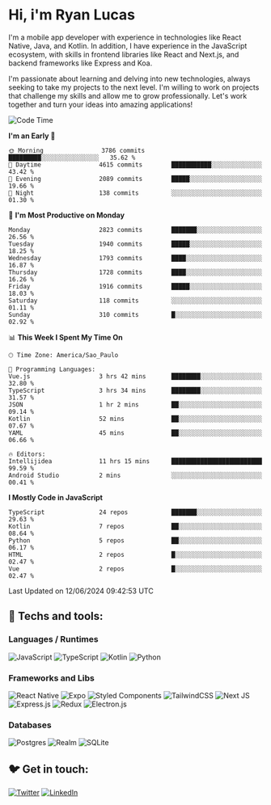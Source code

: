 # Hi, i'm Ryan Lucas

I'm a mobile app developer with experience in technologies like React Native, Java, and Kotlin.
In addition, I have experience in the JavaScript ecosystem, with skills in frontend libraries like React and Next.js, and backend frameworks like Express and Koa.

I'm passionate about learning and delving into new technologies, always seeking to take my projects to the next level. I'm willing to work on projects that challenge my skills and allow me to grow professionally. Let's work together and turn your ideas into amazing applications!


<!--START_SECTION:waka-->
![Code Time](http://img.shields.io/badge/Code%20Time-345%20hrs%202%20mins-blue)

**I'm an Early 🐤** 

```text
🌞 Morning                3786 commits        █████████░░░░░░░░░░░░░░░░   35.62 % 
🌆 Daytime                4615 commits        ███████████░░░░░░░░░░░░░░   43.42 % 
🌃 Evening                2089 commits        █████░░░░░░░░░░░░░░░░░░░░   19.66 % 
🌙 Night                  138 commits         ░░░░░░░░░░░░░░░░░░░░░░░░░   01.30 % 
```
📅 **I'm Most Productive on Monday** 

```text
Monday                   2823 commits        ███████░░░░░░░░░░░░░░░░░░   26.56 % 
Tuesday                  1940 commits        █████░░░░░░░░░░░░░░░░░░░░   18.25 % 
Wednesday                1793 commits        ████░░░░░░░░░░░░░░░░░░░░░   16.87 % 
Thursday                 1728 commits        ████░░░░░░░░░░░░░░░░░░░░░   16.26 % 
Friday                   1916 commits        █████░░░░░░░░░░░░░░░░░░░░   18.03 % 
Saturday                 118 commits         ░░░░░░░░░░░░░░░░░░░░░░░░░   01.11 % 
Sunday                   310 commits         █░░░░░░░░░░░░░░░░░░░░░░░░   02.92 % 
```


📊 **This Week I Spent My Time On** 

```text
🕑︎ Time Zone: America/Sao_Paulo

💬 Programming Languages: 
Vue.js                   3 hrs 42 mins       ████████░░░░░░░░░░░░░░░░░   32.80 % 
TypeScript               3 hrs 34 mins       ████████░░░░░░░░░░░░░░░░░   31.57 % 
JSON                     1 hr 2 mins         ██░░░░░░░░░░░░░░░░░░░░░░░   09.14 % 
Kotlin                   52 mins             ██░░░░░░░░░░░░░░░░░░░░░░░   07.67 % 
YAML                     45 mins             ██░░░░░░░░░░░░░░░░░░░░░░░   06.66 % 

🔥 Editors: 
Intellijidea             11 hrs 15 mins      █████████████████████████   99.59 % 
Android Studio           2 mins              ░░░░░░░░░░░░░░░░░░░░░░░░░   00.41 % 
```

**I Mostly Code in JavaScript** 

```text
TypeScript               24 repos            ███████░░░░░░░░░░░░░░░░░░   29.63 % 
Kotlin                   7 repos             ██░░░░░░░░░░░░░░░░░░░░░░░   08.64 % 
Python                   5 repos             ██░░░░░░░░░░░░░░░░░░░░░░░   06.17 % 
HTML                     2 repos             █░░░░░░░░░░░░░░░░░░░░░░░░   02.47 % 
Vue                      2 repos             █░░░░░░░░░░░░░░░░░░░░░░░░   02.47 % 
```




 Last Updated on 12/06/2024 09:42:53 UTC
<!--END_SECTION:waka-->

## 🔧 Techs and tools: 

### Languages / Runtimes
![JavaScript](https://img.shields.io/badge/javascript-%23323330.svg?style=for-the-badge&logo=javascript&logoColor=%23F7DF1E)
![TypeScript](https://img.shields.io/badge/typescript-%23007ACC.svg?style=for-the-badge&logo=typescript&logoColor=white)
![Kotlin](https://img.shields.io/badge/kotlin-%230095D5.svg?style=for-the-badge&logo=kotlin&logoColor=white) ![Python](https://img.shields.io/badge/python-3670A0?style=for-the-badge&logo=python&logoColor=ffdd54)

### Frameworks and Libs
![React Native](https://img.shields.io/badge/react_native-%2320232a.svg?style=for-the-badge&logo=react&logoColor=%2361DAFB)
![Expo](https://img.shields.io/badge/expo-1C1E24?style=for-the-badge&logo=expo&logoColor=#D04A37)
![Styled Components](https://img.shields.io/badge/styled--components-DB7093?style=for-the-badge&logo=styled-components&logoColor=white)
![TailwindCSS](https://img.shields.io/badge/tailwindcss-%2338B2AC.svg?style=for-the-badge&logo=tailwind-css&logoColor=white)
![Next JS](https://img.shields.io/badge/Next-black?style=for-the-badge&logo=next.js&logoColor=white)
![Express.js](https://img.shields.io/badge/express.js-%23404d59.svg?style=for-the-badge&logo=express&logoColor=%2361DAFB)
![Redux](https://img.shields.io/badge/redux-%23593d88.svg?style=for-the-badge&logo=redux&logoColor=white)
![Electron.js](https://img.shields.io/badge/Electron-191970?style=for-the-badge&logo=Electron&logoColor=white)

### Databases
![Postgres](https://img.shields.io/badge/postgres-%23316192.svg?style=for-the-badge&logo=postgresql&logoColor=white)
![Realm](https://img.shields.io/badge/Realm-39477F?style=for-the-badge&logo=realm&logoColor=white)
![SQLite](https://img.shields.io/badge/sqlite-%2307405e.svg?style=for-the-badge&logo=sqlite&logoColor=white)

## 🐦 Get in touch:

[![Twitter](https://img.shields.io/badge/Twitter-%231DA1F2.svg?style=for-the-badge&logo=Twitter&logoColor=white)](https://twitter.com/ryangst_)
[![LinkedIn](https://img.shields.io/badge/linkedin-%230077B5.svg?style=for-the-badge&logo=linkedin&logoColor=white)](https://www.linkedin.com/in/ryan-lucas-machado/)
